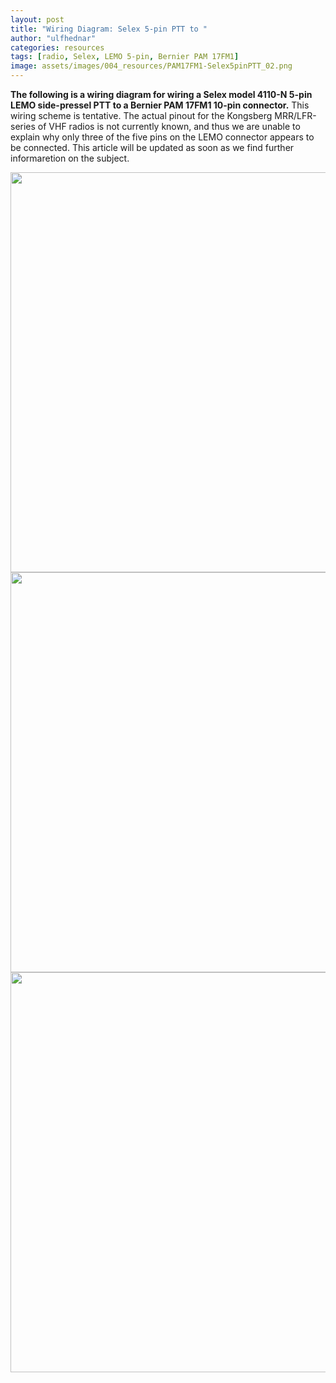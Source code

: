 ```yaml
---
layout: post
title: "Wiring Diagram: Selex 5-pin PTT to "
author: "ulfhednar"
categories: resources
tags: [radio, Selex, LEMO 5-pin, Bernier PAM 17FM1]
image: assets/images/004_resources/PAM17FM1-Selex5pinPTT_02.png
---
```



**The following is a wiring diagram for wiring a Selex model 4110-N 5-pin LEMO side-pressel PTT to a Bernier PAM 17FM1 10-pin connector.**
This wiring scheme is tentative. The actual pinout for the Kongsberg MRR/LFR-series of VHF radios is not currently known, and thus we are unable to explain why only three of the five pins on the LEMO connector appears to be connected.
This article will be updated as soon as we find further informaretion on the subject.


<div class="image-thumbnail">
	<a href="{{site.baseurl}}assets/images/004_resources/PAM17FM1-Selex5pinPTT.png">
		<img src="{{site.baseurl}}assets/images/004_resources/PAM17FM1-Selex5pinPTT.png" width="640"/>
	</a>
</div>


<div class="image-thumbnail">
	<a href="{{site.baseurl}}assets/images/004_resources/PAM17FM1-Selex5pinPTT_02.png">
		<img src="{{site.baseurl}}assets/images/004_resources/PAM17FM1-Selex5pinPTT_02.png" width="640"/>
	</a>
</div>


<div class="image-thumbnail">
	<a href="{{site.baseurl}}assets/images/004_resources/PAM17FM1-Selex5pinPTT_03.png">
		<img src="{{site.baseurl}}assets/images/004_resources/PAM17FM1-Selex5pinPTT_03.png" width="640"/>
	</a>
</div>